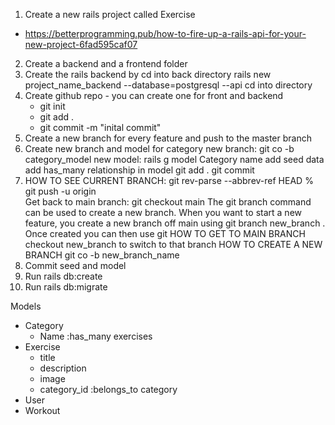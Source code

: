 1. Create a new rails project called Exercise
 - https://betterprogramming.pub/how-to-fire-up-a-rails-api-for-your-new-project-6fad595caf07
2. Create a backend and a frontend folder
3. Create the rails backend by cd into back directory
    rails new project_name_backend --database=postgresql --api
    cd into directory
4. Create github repo - you can create one for front and backend 
    - git init
    - git add .
    - git commit -m "inital commit"
5. Create a new branch for every feature and push to the master branch
6. Create new branch and model for category
    new branch: git co -b category_model
        new model: rails g model Category name
        add seed data
        add has_many relationship in model 
        git add .
        git commit
7. HOW TO SEE CURRENT BRANCH:
    git rev-parse --abbrev-ref HEAD
    %  git push -u origin  <branch name>  
    Get back to main branch: git checkout main
    The git branch command can be used to create a new branch. When you want to start a new feature, you create a new branch off main using git branch new_branch . Once created you can then use git 
    HOW TO GET TO MAIN BRANCH
        checkout new_branch to switch to that branch
    HOW TO CREATE A NEW BRANCH
        git co -b new_branch_name
8. Commit seed and model 
9. Run rails db:create
10. Run rails db:migrate


Models
- Category
    - Name
    :has_many exercises
- Exercise
    - title
    - description
    - image
    - category_id 
    :belongs_to category 
- User
- Workout